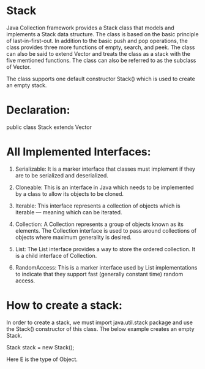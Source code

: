# Stack

Java Collection framework provides a Stack class that models and implements a Stack data structure. 
The class is based on the basic principle of last-in-first-out. In addition to the basic push and pop operations, the class provides three more functions of empty, search, and peek. 
The class can also be said to extend Vector and treats the class as a stack with the five mentioned functions. 
The class can also be referred to as the subclass of Vector. 

The class supports one default constructor Stack() which is used to create an empty stack. 

# Declaration:

public class Stack<E> extends Vector<E>

# All Implemented Interfaces:

1. Serializable: It is a marker interface that classes must implement if they are to be serialized and deserialized.

2. Cloneable: This is an interface in Java which needs to be implemented by a class to allow its objects to be cloned.

3. Iterable<E>: This interface represents a collection of objects which is iterable — meaning which can be iterated.

4. Collection<E>: A Collection represents a group of objects known as its elements. The Collection interface is used to pass around collections of objects where maximum generality is desired.

5. List<E>: The List interface provides a way to store the ordered collection. It is a child interface of Collection.

6. RandomAccess: This is a marker interface used by List implementations to indicate that they support fast (generally constant time) random access.


# How to create a stack:

In order to create a stack, we must import java.util.stack package and use the Stack() constructor of this class. The below example creates an empty Stack.

Stack<E> stack = new Stack<E>();

Here E is the type of Object.
